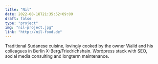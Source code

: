```yaml
---
title: "Nil"
date: 2022-08-18T21:35:52+09:00
draft: false
type: "project"
img: "nil-project.jpg"
link: "http://nil-food.de"
---
```

Traditional Sudanese cuisine, lovingly cooked by the owner Walid and his colleagues in Berlin X-Berg/Friedrichshain. Wordpress stack with SEO, social media consulting and longterm maintenance.